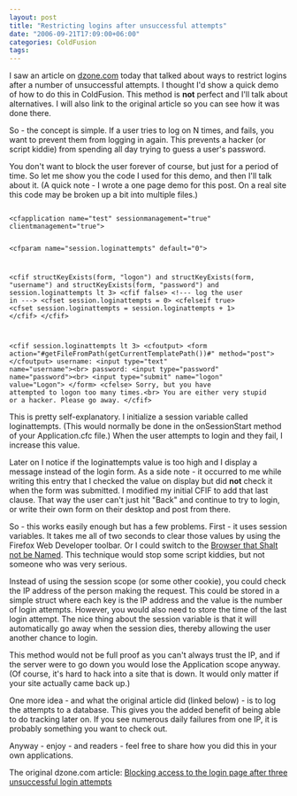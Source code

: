 ```yaml
---
layout: post
title: "Restricting logins after unsuccessful attempts"
date: "2006-09-21T17:09:00+06:00"
categories: ColdFusion 
tags: 
---
```


I saw an article on <a href="http://www.dzone.com">dzone.com</a> today that talked about ways to restrict logins after a number of unsuccessful attempts. I thought I'd show a quick demo of how to do this in ColdFusion. This method is <b>not</b> perfect and I'll talk about alternatives. I will also link to the original article so you can see how it was done there.
<!--more-->
So - the concept is simple. If a user tries to log on N times, and fails, you want to prevent them from logging in again. This prevents a hacker (or script kiddie) from spending all day trying to guess a user's password. 

You don't want to block the user forever of course, but just for a period of time. So let me show you the code I used for this demo, and then I'll talk about it. (A quick note - I wrote a one page demo for this post. On a real site this code may be broken up a bit into multiple files.)

<code>
&lt;cfapplication name="test" sessionmanagement="true" clientmanagement="true"&gt;

&lt;cfparam name="session.loginattempts" default="0"&gt;

&lt;cfif structKeyExists(form, "logon") and structKeyExists(form, "username") and structKeyExists(form, "password") and session.loginattempts lt 3&gt;
	&lt;cfif false&gt;
		&lt;!--- log the user in ---&gt;
		&lt;cfset session.loginattempts = 0&gt;
	&lt;cfelseif true&gt;
		&lt;cfset session.loginattempts = session.loginattempts + 1&gt;
	&lt;/cfif&gt;
&lt;/cfif&gt;

&lt;cfif session.loginattempts lt 3&gt;
	&lt;cfoutput&gt;
	&lt;form action="#getFileFromPath(getCurrentTemplatePath())#" method="post"&gt;
	&lt;/cfoutput&gt;
	username: &lt;input type="text" name="username"&gt;&lt;br&gt;
	password: &lt;input type="password" name="password"&gt;&lt;br&gt;
	&lt;input type="submit" name="logon" value="Logon"&gt;
	&lt;/form&gt;
&lt;cfelse&gt;
	Sorry, but you have attempted to logon too many times.&lt;br&gt;
	You are either very stupid or a hacker. Please go away.
&lt;/cfif&gt;
</code>

This is pretty self-explanatory. I initialize a session variable called loginattempts. (This would normally be done in the onSessionStart method of your Application.cfc file.) When the user attempts to login and they fail, I increase this value. 

Later on I notice if the loginattempts value is too high and I display a message instead of the login form. As a side note - it occurred to me while writing this entry that I checked the value on display but did <b>not</b> check it when the form was submitted. I modified my initial CFIF to add that last clause. That way the user can't just hit "Back" and continue to try to login, or write their own form on their desktop and post from there.

So - this works easily enough but has a few problems. First - it uses session variables. It takes me all of two seconds to clear those values by using the Firefox Web Developer toolbar. Or I could switch to the <a href="http://www.microsoft.com/windows/ie/default.mspx">Browser that Shalt not be Named</a>. This technique would stop some script kiddies, but not someone who was very serious.

Instead of using the session scope (or some other cookie), you could check the IP address of the person making the request. This could be stored in a simple struct where each key is the IP address and the value is the number of login attempts. However, you would also need to store the time of the last login attempt. The nice thing about the session variable is that it will automatically go away when the session dies, thereby allowing the user another chance to login. 

This method would not be full proof as you can't always trust the IP, and if the server were to go down you would lose the Application scope anyway. (Of course, it's hard to hack into a site that is down. It would only matter if your site actually came back up.)

One more idea - and what the original article did (linked below) - is to log the attempts to a database. This gives you the added benefit of being able to do tracking later on. If you see numerous daily failures from one IP, it is probably something you want to check out.

Anyway - enjoy - and readers - feel free to share how you did this in your own applications.

The original dzone.com article: <a href="http://www.webcheatsheet.com/php/blocking_system_access.php">Blocking access to the login page after three unsuccessful login attempts</a>